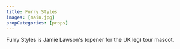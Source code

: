 ```yaml
---
title: Furry Styles
images: [main.jpg]
propCategories: [props]
---
```

Furry Styles is Jamie Lawson's (opener for the UK leg) tour mascot.
